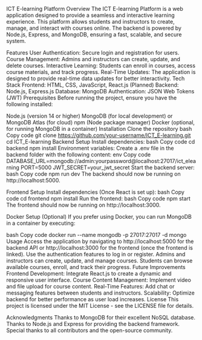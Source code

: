 ICT E-learning Platform
Overview
The ICT E-learning Platform is a web application designed to provide a seamless and interactive learning experience. This platform allows students and instructors to create, manage, and interact with courses online. The backend is powered by Node.js, Express, and MongoDB, ensuring a fast, scalable, and secure system.

Features
User Authentication: Secure login and registration for users.
Course Management: Admins and instructors can create, update, and delete courses.
Interactive Learning: Students can enroll in courses, access course materials, and track progress.
Real-Time Updates: The application is designed to provide real-time data updates for better interactivity.
Tech Stack
Frontend: HTML, CSS, JavaScript, React.js (Planned)
Backend: Node.js, Express.js
Database: MongoDB
Authentication: JSON Web Tokens (JWT)
Prerequisites
Before running the project, ensure you have the following installed:

Node.js (version 14 or higher)
MongoDB (for local development) or MongoDB Atlas (for cloud)
npm (Node package manager)
Docker (optional, for running MongoDB in a container)
Installation
Clone the repository
bash
Copy code
git clone https://github.com/your-username/ICT_E-learning.git
cd ICT_E-learning
Backend Setup
Install dependencies:
bash
Copy code
cd backend
npm install
Environment variables: Create a .env file in the backend folder with the following content:
env
Copy code
DATABASE_URL=mongodb://admin:yourpassword@localhost:27017/ict_elearning
PORT=5000
JWT_SECRET=your_jwt_secret
Start the backend server:
bash
Copy code
npm run dev
The backend should now be running on http://localhost:5000.

Frontend Setup
Install dependencies (Once React is set up):
bash
Copy code
cd frontend
npm install
Run the frontend:
bash
Copy code
npm start
The frontend should now be running on http://localhost:3000.

Docker Setup (Optional)
If you prefer using Docker, you can run MongoDB in a container by executing:

bash
Copy code
docker run --name mongodb -p 27017:27017 -d mongo
Usage
Access the application by navigating to http://localhost:5000 for the backend API or http://localhost:3000 for the frontend (once the frontend is linked).
Use the authentication features to log in or register.
Admins and instructors can create, update, and manage courses.
Students can browse available courses, enroll, and track their progress.
Future Improvements
Frontend Development: Integrate React.js to create a dynamic and responsive user interface.
Course Content Management: Implement video and file upload for course content.
Real-Time Features: Add chat or messaging features between students and instructors.
Scalability: Optimize backend for better performance as user load increases.
License
This project is licensed under the MIT License - see the LICENSE file for details.

Acknowledgments
Thanks to MongoDB for their excellent NoSQL database.
Thanks to Node.js and Express for providing the backend framework.
Special thanks to all contributors and the open-source community.

